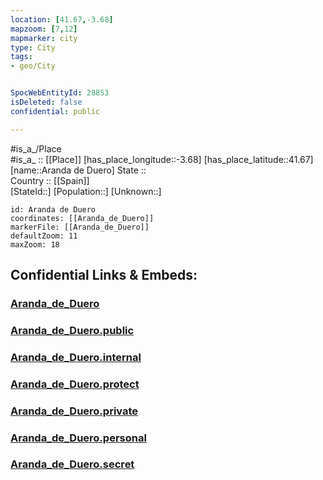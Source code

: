 ```yaml
---
location: [41.67,-3.68] 
mapzoom: [7,12] 
mapmarker: city 
type: City
tags:
- geo/City


SpocWebEntityId: 28853
isDeleted: false
confidential: public

---
```

#is_a_/Place  
#is_a_ :: [[Place]] 
[has_place_longitude::-3.68] 
[has_place_latitude::41.67] 
[name::Aranda de Duero] 
State ::  
Country :: [[Spain]]  
[StateId::] 
[Population::] 
[Unknown::] 


```leaflet
id: Aranda de Duero
coordinates: [[Aranda_de_Duero]] 
markerFile: [[Aranda_de_Duero]] 
defaultZoom: 11 
maxZoom: 18
```


## Confidential Links & Embeds: 

### [Aranda_de_Duero](/_Standards/Earth/Continent/Europe/Europe~South/Spain/Provinces~Spain/Castilla_y_León/counties~Castillay_León/Burgos.Province/cities~Burgos/Aranda_de_Duero.md) 

### [Aranda_de_Duero.public](/_public/Earth/Continent/Europe/Europe~South/Spain/Provinces~Spain/Castilla_y_León/counties~Castillay_León/Burgos.Province/cities~Burgos/Aranda_de_Duero.public.md) 

### [Aranda_de_Duero.internal](/_internal/Earth/Continent/Europe/Europe~South/Spain/Provinces~Spain/Castilla_y_León/counties~Castillay_León/Burgos.Province/cities~Burgos/Aranda_de_Duero.internal.md) 

### [Aranda_de_Duero.protect](/_protect/Earth/Continent/Europe/Europe~South/Spain/Provinces~Spain/Castilla_y_León/counties~Castillay_León/Burgos.Province/cities~Burgos/Aranda_de_Duero.protect.md) 

### [Aranda_de_Duero.private](/_private/Earth/Continent/Europe/Europe~South/Spain/Provinces~Spain/Castilla_y_León/counties~Castillay_León/Burgos.Province/cities~Burgos/Aranda_de_Duero.private.md) 

### [Aranda_de_Duero.personal](/_personal/Earth/Continent/Europe/Europe~South/Spain/Provinces~Spain/Castilla_y_León/counties~Castillay_León/Burgos.Province/cities~Burgos/Aranda_de_Duero.personal.md) 

### [Aranda_de_Duero.secret](/_secret/Earth/Continent/Europe/Europe~South/Spain/Provinces~Spain/Castilla_y_León/counties~Castillay_León/Burgos.Province/cities~Burgos/Aranda_de_Duero.secret.md)

